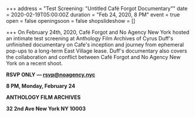 +++
address = "Test Screening: \"Untitled Café Forgot Documentary\""
date = 2020-02-19T05:00:00Z
duration = "Feb 24, 2020, 8 PM"
event = true
open = false
openingsoon = false
shopslideshow = []

+++
On February 24th, 2020, Café Forgot and No Agency New York hosted an intimate test screening at Anthology Film Archives of Cyrus Duff's unfinished documentary on Cafe's inception and journey from ephemeral pop-ups to a long-term East Village lease. Duff's documentary also covers the collaboration and conflict between Café Forgot and No Agency New York on a recent shoot.

**RSVP ONLY — rsvp@noagency.nyc**

**8 PM, Monday, February 24**

**ANTHOLOGY FILM ARCHIVES**

**32 2nd Ave New York NY 10003**